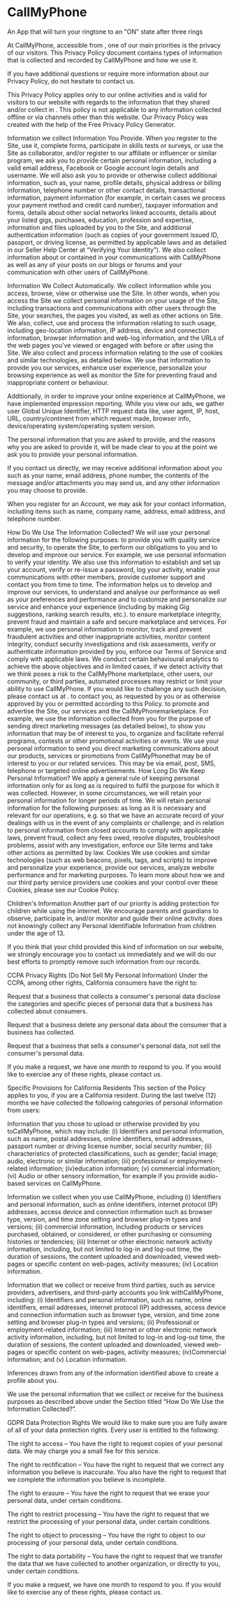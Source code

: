 # CallMyPhone
An App that will turn your ringtone to an "ON" state after three rings


At CallMyPhone, accessible from , one of our main priorities is the privacy of our visitors. This Privacy Policy document contains types of information that is collected and recorded by CallMyPhone and how we use it.

If you have additional questions or require more information about our Privacy Policy, do not hesitate to contact us.

This Privacy Policy applies only to our online activities and is valid for visitors to our website with regards to the information that they shared and/or collect in . This policy is not applicable to any information collected offline or via channels other than this website. Our Privacy Policy was created with the help of the Free Privacy Policy Generator.

Information we collect
Information You Provide. When you register to the Site, use it, complete forms, participate in skills tests or surveys, or use the Site as collaborator, and/or register to our affiliate or influencer or similar program, we ask you to provide certain personal information, including a valid email address, Facebook or Google account login details and username. We will also ask you to provide or otherwise collect additional information, such as, your name, profile details, physical address or billing information, telephone number or other contact details, transactional information, payment information (for example, in certain cases we process your payment method and credit card number), taxpayer information and forms, details about other social networks linked accounts, details about your listed gigs, purchases, education, profession and expertise, information and files uploaded by you to the Site, and additional authentication information (such as copies of your government issued ID, passport, or driving license, as permitted by applicable laws and as detailed in our Seller Help Center at “Verifying Your Identity”). We also collect information about or contained in your communications with CallMyPhone as well as any of your posts on our blogs or forums and your communication with other users of CallMyPhone.

Information We Collect Automatically. We collect information while you access, browse, view or otherwise use the Site. In other words, when you access the Site we collect personal information on your usage of the Site, including transactions and communications with other users through the Site, your searches, the pages you visited, as well as other actions on Site. We also, collect, use and process the information relating to such usage, including geo-location information, IP address, device and connection information, browser information and web-log information, and the URLs of the web pages you’ve viewed or engaged with before or after using the Site. We also collect and process information relating to the use of cookies and similar technologies, as detailed below. We use that information to provide you our services, enhance user experience, personalize your browsing experience as well as monitor the Site for preventing fraud and inappropriate content or behaviour.

Additionally, in order to improve your online experience at CallMyPhone, we have implemented impression reporting. While you view our ads, we gather user Global Unique Identifier, HTTP request data like, user agent, IP, host, URL, country/continent from which request made, browser info, device/operating system/operating system version.

The personal information that you are asked to provide, and the reasons why you are asked to provide it, will be made clear to you at the point we ask you to provide your personal information.

If you contact us directly, we may receive additional information about you such as your name, email address, phone number, the contents of the message and/or attachments you may send us, and any other information you may choose to provide.

When you register for an Account, we may ask for your contact information, including items such as name, company name, address, email address, and telephone number.

How Do We Use The Information Collected?
We will use your personal information for the following purposes:
to provide you with quality service and security, to operate the Site, to perform our obligations to you and to develop and improve our service. For example, we use personal information to verify your identity. We also use this information to establish and set up your account, verify or re-issue a password, log your activity, enable your communications with other members, provide customer support and contact you from time to time. The information helps us to develop and improve our services, to understand and analyse our performance as well as your preferences and performance and to customize and personalize our service and enhance your experience (including by making Gig suggestions, ranking search results, etc.).
to ensure marketplace integrity, prevent fraud and maintain a safe and secure marketplace and services. For example, we use personal information to monitor, track and prevent fraudulent activities and other inappropriate activities, monitor content integrity, conduct security investigations and risk assessments, verify or authenticate information provided by you, enforce our Terms of Service and comply with applicable laws. We conduct certain behavioural analytics to achieve the above objectives and in limited cases, if we detect activity that we think poses a risk to the CallMyPhone marketplace, other users, our community, or third parties, automated processes may restrict or limit your ability to use CallMyPhone. If you would like to challenge any such decision, please contact us at .
to contact you, as requested by you or as otherwise approved by you or permitted according to this Policy.
to promote and advertise the Site, our services and the CallMyPhonemarketplace. For example, we use the information collected from you for the purpose of sending direct marketing messages (as detailed below), to show you information that may be of interest to you, to organize and facilitate referral programs, contests or other promotional activities or events.
We use your personal information to send you direct marketing communications about our products, services or promotions from CallMyPhonethat may be of interest to you or our related services. This may be via email, post, SMS, telephone or targeted online advertisements.
How Long Do We Keep Personal Information?
We apply a general rule of keeping personal information only for as long as is required to fulfil the purpose for which it was collected. However, in some circumstances, we will retain your personal information for longer periods of time. We will retain personal information for the following purposes:
as long as it is necessary and relevant for our operations, e.g. so that we have an accurate record of your dealings with us in the event of any complaints or challenge; and
in relation to personal information from closed accounts to comply with applicable laws, prevent fraud, collect any fees owed, resolve disputes, troubleshoot problems, assist with any investigation, enforce our Site terms and take other actions as permitted by law.
Cookies
We use cookies and similar technologies (such as web beacons, pixels, tags, and scripts) to improve and personalize your experience, provide our services, analyze website performance and for marketing purposes. To learn more about how we and our third party service providers use cookies and your control over these Cookies, please see our Cookie Policy.

Children's Information
Another part of our priority is adding protection for children while using the internet. We encourage parents and guardians to observe, participate in, and/or monitor and guide their online activity. does not knowingly collect any Personal Identifiable Information from children under the age of 13.

If you think that your child provided this kind of information on our website, we strongly encourage you to contact us immediately and we will do our best efforts to promptly remove such information from our records.

CCPA Privacy Rights (Do Not Sell My Personal Information)
Under the CCPA, among other rights, California consumers have the right to:

Request that a business that collects a consumer's personal data disclose the categories and specific pieces of personal data that a business has collected about consumers.

Request that a business delete any personal data about the consumer that a business has collected.

Request that a business that sells a consumer's personal data, not sell the consumer's personal data.

If you make a request, we have one month to respond to you. If you would like to exercise any of these rights, please contact us.

Specific Provisions for California Residents
This section of the Policy applies to you, if you are a California resident. During the last twelve (12) months we have collected the following categories of personal information from users:

Information that you chose to upload or otherwise provided by you toCallMyPhone, which may include: (i) Identifiers and personal information, such as name, postal addresses, online identifiers, email addresses, passport number or driving license number, social security number; (ii) characteristics of protected classifications, such as gender; facial image; audio, electronic or similar information; (iii) professional or employment-related information; (iv)education information; (v) commercial information; (vi) Audio or other sensory information, for example if you provide audio-based services on CallMyPhone.

Information we collect when you use CallMyPhone, including (i) Identifiers and personal information, such as online identifiers, internet protocol (IP) addresses, access device and connection information such as browser type, version, and time zone setting and browser plug-in types and versions; (ii) commercial information, including products or services purchased, obtained, or considered, or other purchasing or consuming histories or tendencies; (iii) Internet or other electronic network activity information, including, but not limited to log-in and log-out time, the duration of sessions, the content uploaded and downloaded, viewed web-pages or specific content on web-pages, activity measures; (iv) Location information.

Information that we collect or receive from third parties, such as service providers, advertisers, and third-party accounts you link withCallMyPhone, including: (i) Identifiers and personal information, such as name, online identifiers, email addresses, internet protocol (IP) addresses, access device and connection information such as browser type, version, and time zone setting and browser plug-in types and versions; (ii) Professional or employment-related information; (iii) Internet or other electronic network activity information, including, but not limited to log-in and log-out time, the duration of sessions, the content uploaded and downloaded, viewed web-pages or specific content on web-pages, activity measures; (iv)Commercial information; and (v) Location information.

Inferences drawn from any of the information identified above to create a profile about you.

We use the personal information that we collect or receive for the business purposes as described above under the Section titled “How Do We Use the Information Collected?”.

GDPR Data Protection Rights
We would like to make sure you are fully aware of all of your data protection rights. Every user is entitled to the following:

The right to access – You have the right to request copies of your personal data. We may charge you a small fee for this service.

The right to rectification – You have the right to request that we correct any information you believe is inaccurate. You also have the right to request that we complete the information you believe is incomplete.

The right to erasure – You have the right to request that we erase your personal data, under certain conditions.

The right to restrict processing – You have the right to request that we restrict the processing of your personal data, under certain conditions.

The right to object to processing – You have the right to object to our processing of your personal data, under certain conditions.

The right to data portability – You have the right to request that we transfer the data that we have collected to another organization, or directly to you, under certain conditions.

If you make a request, we have one month to respond to you. If you would like to exercise any of these rights, please contact us.

